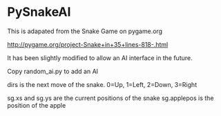 # PySnakeAI

This is adapated from the Snake Game on pygame.org

http://pygame.org/project-Snake+in+35+lines-818-.html

It has been slightly modified to allow an AI interface in the future.

Copy random_ai.py to add an AI

dirs is the next move of the snake. 0=Up, 1=Left, 2=Down, 3=Right

sg.xs and sg.ys are the current positions of the snake
sg.applepos is the position of the apple
